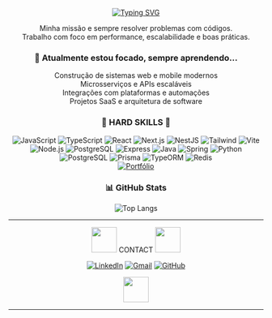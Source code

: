 <div align="center">

[![Typing SVG](https://readme-typing-svg.demolab.com?font=Crimson+Text&weight=500&size=23&duration=4000&pause=1000&color=F7F7F7&center=true&random=false&width=435&lines=I'am+Full+Stack+Developer;Hello%2C+My+name+is+Juan+Fernando)](https://git.io/typing-svg)

</div>

<div align="center">

Minha missão e sempre resolver problemas com códigos. 
</br>
Trabalho com foco em performance, escalabilidade e boas práticas.

### 📝 Atualmente estou focado, sempre aprendendo...

Construção de sistemas web e mobile modernos
</br>
Microsserviços e APIs escaláveis
</br>
Integrações com plataformas e automações
</br>
Projetos SaaS e arquitetura de software

</div>

<div align="center">

### 🚀 HARD SKILLS 🚀

![JavaScript](https://img.shields.io/badge/JavaScript-white?style=for-the-badge&logo=javascript)
![TypeScript](https://img.shields.io/badge/TypeScript-white?style=for-the-badge&logo=typescript)
![React](https://img.shields.io/badge/React-white?style=for-the-badge&logo=react)
![Next.js](https://img.shields.io/badge/Next.js-white?style=for-the-badge&logo=next.js)
![NestJS](https://img.shields.io/badge/NestJS-white?style=for-the-badge&logo=nestjs)
![Tailwind](https://img.shields.io/badge/Tailwind_CSS-white?style=for-the-badge&logo=tailwind-css)
![Vite](https://img.shields.io/badge/Vite-white?style=for-the-badge&logo=vite)
</br>
![Node.js](https://img.shields.io/badge/Node.js-white?style=for-the-badge&logo=node.js)
![PostgreSQL](https://img.shields.io/badge/PostgreSQL-white?style=for-the-badge&logo=postgresql)
![Express](https://img.shields.io/badge/Express-white?style=for-the-badge&logo=express)
![Java](https://img.shields.io/badge/Java-white?style=for-the-badge&logo=java)
![Spring](https://img.shields.io/badge/Spring-white?style=for-the-badge&logo=spring)
![Python](https://img.shields.io/badge/Python-white?style=for-the-badge&logo=python)
</br>
![PostgreSQL](https://img.shields.io/badge/PostgreSQL-white?style=for-the-badge&logo=postgresql)
![Prisma](https://img.shields.io/badge/Prisma-white?style=for-the-badge&logo=prisma)
![TypeORM](https://img.shields.io/badge/TypeORM-white?style=for-the-badge)
![Redis](https://img.shields.io/badge/Redis-white?style=for-the-badge&logo=redis)
</br>
<a href="https://new-portifolio-main.vercel.app/" target="_blank">
  <img src="https://img.shields.io/badge/Portfólio-white?style=for-the-badge&logo=vercel&logoColor=000" alt="Portfólio">
</a>

</div>

<div align="center">

### 📊 GitHub Stats

![Top Langs](https://github-readme-stats.vercel.app/api/top-langs/?username=juanfsouza&theme=dark&hide_border=false&layout=compact)

</div>

---

<div align="center">


<img src="https://mycommerce-bingcommerce.s3.us-east-2.amazonaws.com/Jack/X5NZ.gif" width="50" />
CONTACT
<img src="https://mycommerce-bingcommerce.s3.us-east-2.amazonaws.com/Jack/X5NZ.gif" width="50" />
</br>

[![LinkedIn](https://img.shields.io/badge/LinkedIn-white?style=for-the-badge&logo=linkedin)](https://linkedin.com/in/juan-fernando-665204203/)
[![Gmail](https://img.shields.io/badge/Gmail-white?style=for-the-badge&logo=gmail)](mailto:juanfsouza1234@gmail.com)
[![GitHub](https://img.shields.io/badge/GitHub-white?style=for-the-badge&logo=github)](https://github.com/juanfsouza)

<img src="https://mycommerce-bingcommerce.s3.us-east-2.amazonaws.com/Jack/PYh.gif" width="50" />

</div>

---



